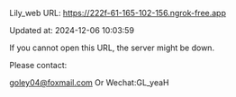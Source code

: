 Lily_web URL: https://222f-61-165-102-156.ngrok-free.app

Updated at: 2024-12-06 10:03:59

If you cannot open this URL, the server might be down.

Please contact: 

goley04@foxmail.com Or Wechat:GL_yeaH